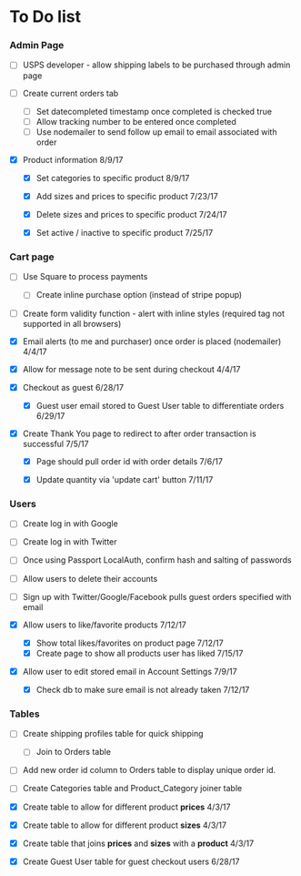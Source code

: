 # To Do list

### Admin Page

- [ ] USPS developer - allow shipping labels to be purchased through admin page

- [ ] Create current orders tab
  - [ ] Set datecompleted timestamp once completed is checked true
  - [ ] Allow tracking number to be entered once completed
  - [ ] Use nodemailer to send follow up email to email associated with order

- [x] Product information 8/9/17
  - [x] Set categories to specific product 8/9/17
  - [x] Add sizes and prices to specific product 7/23/17
  - [x] Delete sizes and prices to specific product 7/24/17
  - [x] Set active / inactive to specific product 7/25/17


### Cart page

- [ ] Use Square to process payments
  - [ ] Create inline purchase option (instead of stripe popup)

- [ ] Create form validity function - alert with inline styles (required tag not supported in all browsers)

- [x] Email alerts (to me and purchaser) once order is placed (nodemailer) 4/4/17

- [x] Allow for message note to be sent during checkout 4/4/17

- [x] Checkout as guest 6/28/17 <br>
  - [x] Guest user email stored to Guest User table to differentiate orders 6/29/17

- [x] Create Thank You page to redirect to after order transaction is successful 7/5/17
  - [x] Page should pull order id with order details 7/6/17

  - [x] Update quantity via 'update cart' button 7/11/17



### Users

- [ ] Create log in with Google

- [ ] Create log in with Twitter

- [ ] Once using Passport LocalAuth, confirm hash and salting of passwords

- [ ] Allow users to delete their accounts

- [ ] Sign up with Twitter/Google/Facebook pulls guest orders specified with email

- [x] Allow users to like/favorite products 7/12/17
  - [x] Show total likes/favorites on product page 7/12/17
  - [x] Create page to show all products user has liked 7/15/17

- [x] Allow user to edit stored email in Account Settings 7/9/17
  - [x] Check db to make sure email is not already taken 7/12/17



### Tables

- [ ] Create shipping profiles table for quick shipping
  - [ ] Join to Orders table

- [ ] Add new order id column to Orders table to display unique order id.

- [ ] Create Categories table and Product_Category joiner table

- [x] Create table to allow for different product **prices** 4/3/17

- [x] Create table to allow for different product **sizes** 4/3/17

- [x] Create table that joins **prices** and **sizes** with a **product** 4/3/17

- [x] Create Guest User table for guest checkout users 6/28/17
